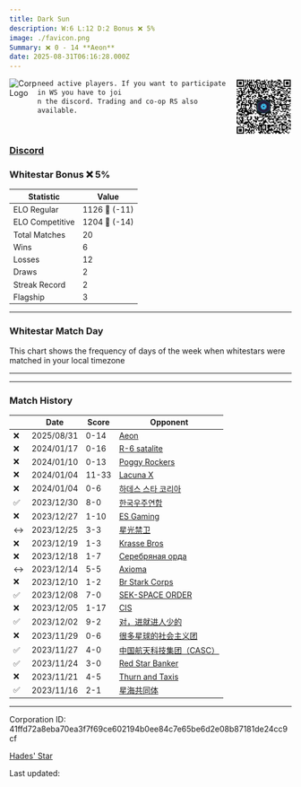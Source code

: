 ```yaml
---
title: ​Dark Sun
description: W:6 L:12 D:2 Bonus ❌ 5%
image: ./favicon.png
Summary: ❌ 0 - 14 **Aeon**
date: 2025-08-31T06:16:28.000Z
---
```

<head>
<link rel="icon" type="image/x-icon" href="./favicon.ico">
</head>
<img align="left" width="50" height="50" src="./favicon.ico" alt="Corp Logo"><img align="right" width="100" height="100" src="./qr.png" alt="QR Code">

```
need active players. If you want to participate in WS you have to joi
n the discord. Trading and co-op RS also available.
```
<br>

### [Discord](https://discord.gg/https://discord.gg/DpavCfx8XJ)
### Whitestar Bonus ❌ 5%

| Statistic | Value |
| --- | --- |
| ELO Regular | 1126 🔻  (-11)|
| ELO Competitive | 1204 🔻  (-14)|
| Total Matches | 20 |
| Wins | 6 |
| Losses | 12 |
| Draws | 2 |
| Streak Record | 2 |
| Flagship | 3 |

---

### Whitestar Match Day

This chart shows the frequency of days of the week when whitestars were matched in your local timezone

<!-- Load Chart.js from jsDelivr CDN -->
<script src="https://cdn.jsdelivr.net/npm/chart.js@4.0.1"></script>

<!-- Create a canvas element where the chart will be rendered -->
<canvas id="myChart" width="400" height="200"></canvas>

<!-- JavaScript code to render the bar chart -->
<script>
    document.addEventListener("DOMContentLoaded", function() {
        // Ensure scanTime is an array; if empty, handle accordingly
        let timestamps = [1756188988,1705026831,1704442927,1703947381,1703947381,1703514931,1703247765,1703073757,1702544615,1702427407,1702082672,1701816694,1701625546,1701319594,1701095688,1700813162,1700640949,1700369261,1700168797,1699680312];

        const fontColor = 'rgba(64, 128, 160, 1)';

        // Function to convert Unix timestamps to day of the week (0=Sunday, 6=Saturday)
        function getDayOfWeek(timestamp) {
            return new Date(timestamp * 1000).getDay();
        }

        // Initialize an array to count occurrences for each day of the week
        let dayCounts = [0, 0, 0, 0, 0, 0, 0];

        // Populate the dayCounts array based on the scanTime data
        timestamps.forEach(ts => {
            let dayOfWeek = getDayOfWeek(ts);
            dayCounts[dayOfWeek]++;
        });

        // Chart.js configuration for the bar chart
        const data = {
            labels: ['Sunday', 'Monday', 'Tuesday', 'Wednesday', 'Thursday', 'Friday', 'Saturday'],
            datasets: [{
                data: dayCounts,
                backgroundColor: [
                    'rgba(0, 191, 255, 0.2)',   // Deep Sky Blue (Sunday)
                    'rgba(135, 206, 250, 0.2)', // Light Sky Blue (Monday)
                    'rgba(173, 216, 230, 0.2)', // Light Blue (Tuesday)
                    'rgba(214, 236, 243, 0.2)', // Custom light blue (Wednesday)
                    'rgba(173, 216, 230, 0.2)', // Light Blue (Thursday)
                    'rgba(135, 206, 250, 0.2)', // Light Sky Blue (Friday)
                    'rgba(0, 191, 255, 0.2)'    // Deep Sky Blue (Saturday)
                ],
                borderColor: [
                    'rgba(0, 191, 255, 1)',
                    'rgba(135, 206, 250, 1)',
                    'rgba(173, 216, 230, 1)',
                    'rgba(214, 236, 243, 1)',
                    'rgba(173, 216, 230, 1)',
                    'rgba(135, 206, 250, 1)',
                    'rgba(0, 191, 255, 1)'
                ],
                borderWidth: 1,
                minBarLength: 5
            }]
        };

        const config = {
            type: 'bar',
            data: data,
            options: {
                scales: {
                    y: {
                        beginAtZero: true,
                        ticks: {
                            stepSize: 1,
                            color: fontColor
                        },
                        grid: {
                            color: 'rgba(255, 255, 255, 0.2)'
                        }
                    },
                    x: {
                        ticks: {
                            color: fontColor
                        },
                        grid: {
                            display: false 
                        }
                    }
                },
                plugins: {
                    legend: {
                        display: false
                    }
                }
            }
        };

        // Render the chart
        const ctx = document.getElementById('myChart').getContext('2d');
        const myChart = new Chart(ctx, config);
    });
</script>
    
---

---
### Match History

|  | Date | Score | Opponent |
| --- | --- | --- | --- |
| ❌ | 2025/08/31 | 0-14 | [Aeon](https://ws.tsl.rocks/corp/5e4b3d6d6f08dee95abbb170211af935c564afdbc3039ee0a6f333070688724e/) |
| ❌ | 2024/01/17 | 0-16 | [R\-6 satalite](https://ws.tsl.rocks/corp/ce3450a529768e932b3aeb4c6f39b9295e6e07d010b209d0120c0125799adc43/) |
| ❌ | 2024/01/10 | 0-13 | [Poggy Rockers](https://ws.tsl.rocks/corp/47aeb151232251d9e53310e21f1290b1240c63878169968847bd1e89efc909a7/) |
| ❌ | 2024/01/04 | 11-33 | [Lacuna X](https://ws.tsl.rocks/corp/fb10f33f3db17b99b0d227f17e7fde76ef067dc4a4bb4ae05e46c76d2e5e8ea1/) |
| ❌ | 2024/01/04 | 0-6 | [하데스 스타 코리아](https://ws.tsl.rocks/corp/36ae3ca01b555bd695500062530b53a2b19cc9d4bab087051ea8775124723e94/) |
| ✅ | 2023/12/30 | 8-0 | [한국우주연합](https://ws.tsl.rocks/corp/c5eef27852b12a8242ae92571d4bdaa16b3360e45fb47820da574211a095ccce/) |
| ❌ | 2023/12/27 | 1-10 | [ES Gaming](https://ws.tsl.rocks/corp/1bbc4390e9fa60fe312b23c8fa8d8f9eb499307607a4c3304e33bd05bd58f981/) |
| ↔️ | 2023/12/25 | 3-3 | [星光禁卫](https://ws.tsl.rocks/corp/8a3e5d55227ad679805b549aca87a2bc5acb1215ccd2af913592418385eccd25/) |
| ❌ | 2023/12/19 | 1-3 | [Krasse Bros](https://ws.tsl.rocks/corp/ec8df719929b564225592da878034621da81f0c95a84a1afdee1b2c8389374fb/) |
| ❌ | 2023/12/18 | 1-7 | [Серебряная орда](https://ws.tsl.rocks/corp/8d4aad97eccabbf26608245f090064005878474e1712d6b08f7328df6075450d/) |
| ↔️ | 2023/12/14 | 5-5 | [Axioma](https://ws.tsl.rocks/corp/2ec904c87d0183a49e22dc53508fa5c75d6e638e3a152a30336831697c60e91e/) |
| ❌ | 2023/12/10 | 1-2 | [Br Stark Corps](https://ws.tsl.rocks/corp/bb363d47e9cd8710d6808f6dcc2d270bdf33614e63ea6e0943bb739cde625f27/) |
| ✅ | 2023/12/08 | 7-0 | [SEK\-SPACE ORDER](https://ws.tsl.rocks/corp/de889a16f8f6f7dbd3e87e8810f40b48608df199fe1286e8bf1a8043887e105d/) |
| ❌ | 2023/12/05 | 1-17 | [CIS](https://ws.tsl.rocks/corp/3efaab24560531ff257e73bfb281a7e9c0a9d591ac5aff55d05d35f2fb5e1d73/) |
| ✅ | 2023/12/02 | 9-2 | [对，进就进人少的](https://ws.tsl.rocks/corp/2b4a8af17754b61359e653f9b3bdd80e0f3498a09bf2323c4365fdf0241988a1/) |
| ❌ | 2023/11/29 | 0-6 | [很多星球的社会主义团](https://ws.tsl.rocks/corp/dcac8e5bb444db7feec894f3be5a6f373fd0025a6ec79ccc125dd8b7bf652bc2/) |
| ✅ | 2023/11/27 | 4-0 | [中国航天科技集团（CASC）](https://ws.tsl.rocks/corp/5024f778d2fe0d25c933dc6e56223693e3ce83954ff4cf6f56e1b5c9f0721763/) |
| ✅ | 2023/11/24 | 3-0 | [Red Star Banker](https://ws.tsl.rocks/corp/47861eafb6c6a5bc72a9dc43f6a29149bcb50ec54bb513e8d5a7c4f8615717ad/) |
| ❌ | 2023/11/21 | 4-5 | [Thurn and Taxis](https://ws.tsl.rocks/corp/939f4ddbd0899d72f9627fd7461a0946778e48ae9b168cf4535b483852de3f36/) |
| ✅ | 2023/11/16 | 2-1 | [星海共同体](https://ws.tsl.rocks/corp/8716d843d76ec96cdd36cd0de81fbfca825b2ca4195be28dd27973962e1a0e7e/) |

---
Corporation ID: 41ffd72a8eba70ea3f7f69ce602194b0ee84c7e65be6d2e08b87181de24cc9cf

[Hades' Star](https://www.hadesstar.com)
<script src="/assets/localtime.js"></script>
<div>
  Last updated: <span class="last-updated-date" data-unix-time="1756620988"></span>
</div>